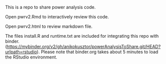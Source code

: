 This is a repo to share power analysis code. 

Open pwrv2.Rmd to interactively review this code. 

Open pwrv2.html to review markdown file. 

The files install.R and runtime.txt are included for integrating this repo with binder. 
(https://mybinder.org/v2/gh/anikokusztor/powerAnalysisToShare.git/HEAD?urlpath=rstudio). 
Please note that binder.org takes about 5 minutes to load the RStudio environment.
